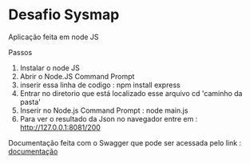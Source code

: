# Desafio Sysmap
Aplicação feita em node JS

Passos
 1. Instalar o node JS
 2. Abrir o Node.JS Command Prompt
 3. inserir essa linha de codigo : npm install express
 4. Entrar no diretorio que está localizado esse arquivo cd 'caminho da pasta'
 5. Inserir no Node.js Command Prompt : node main.js
 6. Para ver o resultado da Json no navegador entre em : http://127.0.0.1:8081/200
 
 
Documentação feita com o Swagger que pode ser acessada pelo link : [documentação](https://app.swaggerhub.com/apis/p141/DesafioSysmap/1.0.0)


 
